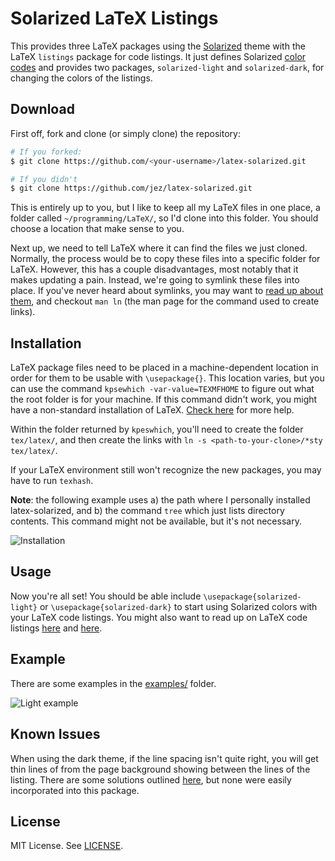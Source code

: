 # Solarized LaTeX Listings

This provides three LaTeX packages using the [Solarized][solarized] theme with the LaTeX `listings` package for code listings. It just defines Solarized [color codes][colors] and provides two packages, `solarized-light` and `solarized-dark`, for changing the colors of the listings.

## Download

First off, fork and clone (or simply clone) the repository:

```bash
# If you forked:
$ git clone https://github.com/<your-username>/latex-solarized.git

# If you didn't
$ git clone https://github.com/jez/latex-solarized.git
```

This is entirely up to you, but I like to keep all my LaTeX files in one place, a folder called `~/programming/LaTeX/`, so I'd clone into this folder. You should choose a location that make sense to you.

Next up, we need to tell LaTeX where it can find the files we just cloned. Normally, the process would be to copy these files into a specific folder for LaTeX. However, this has a couple disadvantages, most notably that it makes updating a pain. Instead, we're going to symlink these files into place. If you've never heard about symlinks, you may want to [read up about them][symlinks], and checkout `man ln` (the man page for the command used to create links).

## Installation

LaTeX package files need to be placed in a machine-dependent location in order for them to be usable with `\usepackage{}`. This location varies, but you can use the command `kpsewhich -var-value=TEXMFHOME` to figure out what the root folder is for your machine. If this command didn't work, you might have a non-standard installation of LaTeX. [Check here][latex-packages] for more help.

Within the folder returned by `kpeswhich`, you'll need to create the folder `tex/latex/`, and then create the links with `ln -s <path-to-your-clone>/*sty tex/latex/`.

If your LaTeX environment still won't recognize the new packages, you may have to run `texhash`.

__Note__: the following example uses a) the path where I personally installed latex-solarized, and b) the command `tree` which just lists directory contents. This command might not be available, but it's not necessary.

![Installation](images/installation.png)

## Usage

Now you're all set! You should be able include `\usepackage{solarized-light}` or `\usepackage{solarized-dark}` to start using Solarized colors with your LaTeX code listings. You might also want to read up on LaTeX code listings [here][wiki] and [here][manual].

## Example

There are some examples in the [examples/](examples) folder.

![Light example](images/light-example.png)

## Known Issues

When using the dark theme, if the line spacing isn't quite right, you will get thin lines of from the page background showing between the lines of the listing. There are some solutions outlined [here][lines], but none were easily incorporated into this package.

## License

MIT License. See [LICENSE](LICENSE).

[solarized]: http://ethanschoonover.com/solarized
[colors]: solarized.sty
[symlinks]: https://kb.iu.edu/d/abbe
[latex-packages]: http://tex.stackexchange.com/a/1167
[lines]: http://stackoverflow.com/questions/3374151/stripes-in-background-color-drawn-by-listings-package
[wiki]: http://en.wikibooks.org/wiki/LaTeX/Source_Code_Listings
[manual]: http://texdoc.net/texmf-dist/doc/latex/listings/listings.pdf
